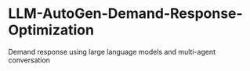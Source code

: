 # LLM-AutoGen-Demand-Response-Optimization
Demand response using large language models and multi-agent conversation
